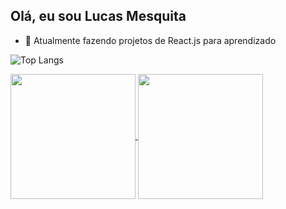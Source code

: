 ## Olá, eu sou Lucas Mesquita

- 🌱 Atualmente fazendo projetos de React.js para aprendizado


![Top Langs](https://github-readme-stats.vercel.app/api/top-langs/?username=anuraghazra&layout=compact&show_icons=true&theme=tokyonight)

<a href="https://github.com/LucasMesquitaF/github-readme-stats">
 <img height=200 align="center" src="https://github-readme-stats-eight-gray-46.vercel.app/api?username=LucasMesquitaF&show_icons=true&theme=tokyonight"/>
</a>

<a href="https://github.com/LucasMesquitaF/convoychat">
 <img height=200 align="center" src="https://github-readme-stats.vercel.app/api/top-langs/?username=anuraghazra&layout=compact&show_icons=true&theme=tokyonight"/>
</a>



